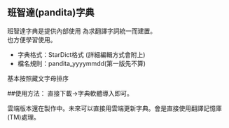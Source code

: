 ## 班智達(pandita)字典
班智達字典是提供內部使用 為求翻譯字詞統一而建置。  
也方便學習使用。  

* 字典格式：StarDict格式 (詳細編輯方式會附上)
* 檔名規則：pandita_yyyymmdd(第一版先不算)

基本按照藏文字母排序 



##使用方法：
直接下載->字典軟體導入即可。  

雲端版本還在製作中。未來可以直接用雲端更新字典。會是直接使用翻譯記憶庫(TM)處理。  
 
